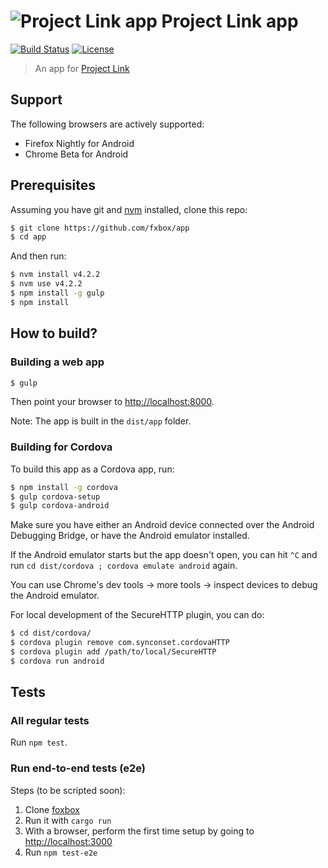 # ![Project Link app](https://raw.githubusercontent.com/fxbox/app/master/app/img/icons/32.png "Project Link app") Project Link app

[![Build Status](https://travis-ci.org/fxbox/app.svg?branch=master)](https://travis-ci.org/fxbox/app)
[![License](https://img.shields.io/badge/license-MPL2-blue.svg)](https://raw.githubusercontent.com/fxbox/app/master/LICENSE)

> An app for [Project Link](https://wiki.mozilla.org/Project_Link)

## Support

The following browsers are actively supported:

* Firefox Nightly for Android
* Chrome Beta for Android

## Prerequisites

Assuming you have git and [nvm](http://nvm.sh/) installed, clone this repo:

```bash
$ git clone https://github.com/fxbox/app
$ cd app
```

And then run:

```bash
$ nvm install v4.2.2
$ nvm use v4.2.2
$ npm install -g gulp
$ npm install
```

## How to build?

### Building a web app

```bash
$ gulp
```

Then point your browser to [http://localhost:8000](http://localhost:8000/).

Note: The app is built in the `dist/app` folder.

### Building for Cordova

To build this app as a Cordova app, run:

```bash
$ npm install -g cordova
$ gulp cordova-setup
$ gulp cordova-android
```

Make sure you have either an Android device connected over the Android Debugging
Bridge, or have the Android emulator installed.

If the Android emulator starts but the app doesn't open, you can hit `^C` and
run `cd dist/cordova ; cordova emulate android` again.

You can use Chrome's dev tools -> more tools -> inspect devices
to debug the Android emulator.

For local development of the SecureHTTP plugin, you can do:

```bash
$ cd dist/cordova/
$ cordova plugin remove com.synconset.cordovaHTTP
$ cordova plugin add /path/to/local/SecureHTTP
$ cordova run android
```

## Tests

### All regular tests

Run `npm test`.

### Run end-to-end tests (e2e)

Steps (to be scripted soon):

1. Clone [foxbox](https://github.com/fxbox/foxbox/)
2. Run it with `cargo run`
3. With a browser, perform the first time setup by going to [http://localhost:3000](http://localhost:3000/)
4. Run `npm test-e2e`
